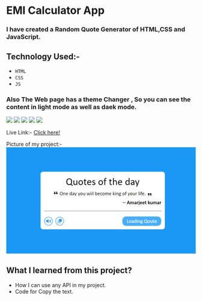 # EMI Calculator App
 ### I have created a Random Quote Generator of HTML,CSS and JavaScript.

## Technology Used:-
  - ` HTML ` 
  - ` CSS ` 
  - ` JS ` 

### Also The Web page has a theme Changer , So you can see the content in light mode as well as daek mode.

![](https://img.shields.io/badge/Project-05-pink)
 ![](https://img.shields.io/badge/JS-Project-yellow)
![](https://img.shields.io/badge/HTML-5-orange)
 ![](https://img.shields.io/badge/CSS-3-blue)
 ![](https://img.shields.io/badge/LCO-Hitesh%20Sir-p)

Live Link:- [Click here!](https://amarjeet-random-quotes-generator.netlify.app/)

Picture of my project:-
![](image.png)

## What I learned from this project?
 - How I can use any API in my project.
 - Code for Copy the text.
  

